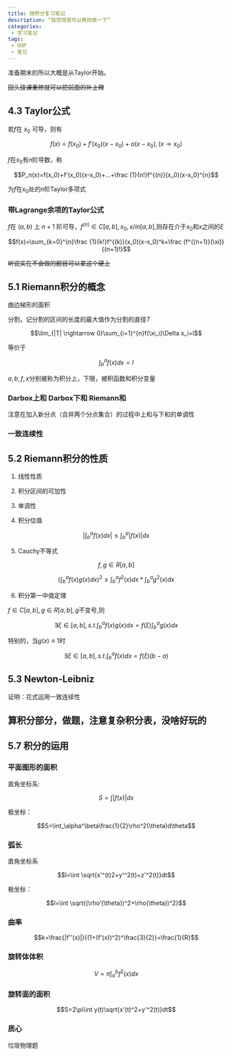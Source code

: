 ```yaml
---
title: 微积分复习笔记
description: “我觉得我可以再抢救一下”
categories:
 - 学习笔记
tags:
 - OOP
 - 笔记
---
```


准备期末的所以大概是从Taylor开始。

~~回头挂课重修就可以把前面的补上辣~~

## 4.3 Taylor公式

若$f$在 $x_0$ 可导，则有

$$f(x) = f(x_0)+f'(x_0)(x-x_0)+o(x-x_0),(x \rightarrow x_0)$$

$f$在$x_0$有$n$阶导数，称

$$P_n(x)=f(x_0)+f'(x_0)(x-x_0)+...+\frac {1}{n!}f^{(n)}(x_0)(x-x_0)^{n}$$

为$f$在$x_0$处的$n$阶Taylor多项式

### 带Lagrange余项的Taylor公式

$f$在 $(a,b)$ 上 $n+1$ 阶可导，$f^{(n)}\in C[a,b],x_0,x /in [a,b]$,则存在介于$x_0$和$x$之间的$\xi$

$$f(x)=\sum_{k=0}^{n}\frac {1}{k!}f^{(k)}(x_0)(x-x_0)^k+\frac {f^{(n+1)}(\xi)}{(n+1)!}$$

~~听说实在不会做的题目可以拿这个硬上~~

## 5.1 Riemann积分的概念

曲边梯形的面积

分割，记分割的区间的长度的最大值作为分割的直径$T$

$$\lim_{|T| \rightarrow 0}\sum_{i=1}^{n}f(\xi_i)\Delta x_i=I$$

等价于

$$\int_b^af(x)dx=I$$

$a,b,f,x$分别被称为积分上，下限，被积函数和积分变量

### Darbox上和 Darbox下和 Riemann和

注意在加入新分点（合并两个分点集合）的过程中上和与下和的单调性

### 一致连续性

## 5.2 Riemann积分的性质

1. 线性性质

2. 积分区间的可加性

3. 单调性

4. 积分估值

$$|\int_b^af(x)dx| \leq \int_b^a |f(x)|dx $$

5. Cauchy不等式

$$f,g \in R[a,b]$$

$$(\int_b^af(x)g(x)dx)^2 \leq \int_b^af^2(x)dx*\int_b^ag^2(x)dx$$

6. 积分第一中值定理

$f \in C[a,b],g \in R[a,b],g$不变号,则

$$\exists \xi \in [a,b],s.t. \int_b^af(x)g(x)dx = f(\xi)\int_b^a g(x)dx$$

特别的，当$g(x)\equiv 1$时


$$\exists \xi \in [a,b],s.t. \int_b^af(x)dx = f(\xi)(b-a)$$

## 5.3 Newton-Leibniz

证明：花式运用一致连续性

## 算积分部分，做题，注意复杂积分表，没啥好玩的

## 5.7 积分的运用

### 平面图形的面积

直角坐标系:

$$S=\int |f(x)|dx$$

极坐标：

$$S=\int_\alpha^\beta\frac{1}{2}\rho^2(\theta)d\theta$$

### 弧长

直角坐标系

$$l=\int \sqrt{x'^(t)2+y'^2(t)+z'^2(t)}dt$$

极坐标：

$$l=\int \sqrt{(\rho'(\theta))^2+\rho(\theta))^2}$$

### 曲率

$$k=\frac{|f''(x)|}{(1+(f'(x))^2)^\frac{3}{2}}=\frac{1}{R}$$

### 旋转体体积

$$V=\pi\int_a^bf^2(x)dx$$

### 旋转面的面积

$$S=2\pi\int y(t)\sqrt{x'(t)^2+y'^2(t)}dt$$

### 质心

垃圾物理题

